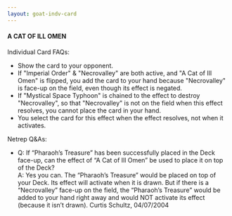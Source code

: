 ```yaml
---
layout: goat-indv-card
---
```

#### A CAT OF ILL OMEN

Individual Card FAQs:

*   Show the card to your opponent.
*   If "Imperial Order" & "Necrovalley" are both active, and "A Cat of Ill Omen" is flipped, you add the card to your hand because "Necrovalley" is face-up on the field, even though its effect is negated.
*   If "Mystical Space Typhoon" is chained to the effect to destroy "Necrovalley", so that "Necrovalley" is not on the field when this effect resolves, you cannot place the card in your hand.
*   You select the card for this effect when the effect resolves, not when it activates.

Netrep Q&As:

*   Q: If “Pharaoh’s Treasure” has been successfully placed in the Deck face-up, can the effect of “A Cat of Ill Omen” be used to place it on top of the Deck?  
    A: Yes you can. The “Pharaoh’s Treasure” would be placed on top of your Deck. Its effect will activate when it is drawn. But if there is a “Necrovalley” face-up on the field, the “Pharaoh’s Treasure” would be added to your hand right away and would NOT activate its effect (because it isn’t drawn). Curtis Schultz, 04/07/2004